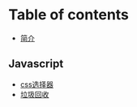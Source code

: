 # Table of contents

* [简介](README.md)

## Javascript

* [css选择器](javascript/css-xuan-ze-qi.md)
* [垃圾回收](javascript/untitled.md)


